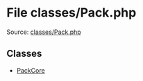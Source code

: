 File classes/Pack.php
=========

Source: [classes/Pack.php](https://github.com/PrestaShop/PrestaShop/blob/1.6.0.9/classes/Pack.php)


Classes
-------

* [PackCore](class.PackCore.md)

